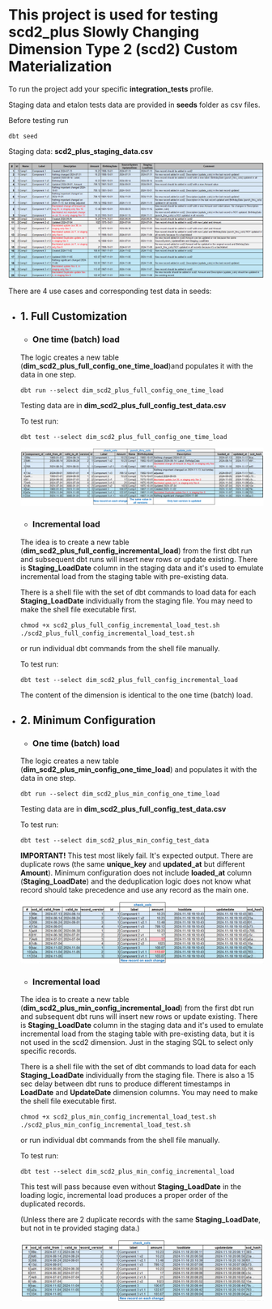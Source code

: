 # This project is used for testing scd2_plus Slowly Changing Dimension Type 2 (scd2) Custom Materialization

To run the project add your specific **integration_tests** profile.

Staging data and etalon tests data are provided in **seeds** folder as csv files.

Before testing run

```
dbt seed
```

Staging data: **scd2_plus_staging_data.csv**

![img](../images/StagingData.png)

There are 4 use cases and corresponding test data in seeds:

- ## 1. Full Customization
    - ### One time (batch) load

    The logic creates a new table (**dim_scd2_plus_full_config_one_time_load**)and populates it with the data in one step.

    ```
    dbt run --select dim_scd2_plus_full_config_one_time_load
    ```
        
    Testing data are in **dim_scd2_plus_full_config_test_data.csv**

    To test run:

    ```
    dbt test --select dim_scd2_plus_full_config_one_time_load        
    ```
    ![img](../images/scd2_plus_full_config.png)

    - ### Incremental load

    The idea is to create a new table (**dim_scd2_plus_full_config_incremental_load**) from the first dbt run and subsequent dbt runs will insert new rows or update existing. There is **Staging_LoadDate** column in the staging data and it's used to emulate incremental load from the staging table with pre-existing data.

    There is a shell file with the set of dbt commands to load data for each **Staging_LoadDate** individually from the staging file.
    You may need to make the shell file executable first.

    ```
    chmod +x scd2_plus_full_config_incremental_load_test.sh
    ./scd2_plus_full_config_incremental_load_test.sh
    ```
    or run individual dbt commands from the shell file manually.

    To test run:

    ```
    dbt test --select dim_scd2_plus_full_config_incremental_load        
    ```
    The content of the dimension is identical to the one time (batch) load.

- ## 2. Minimum Configuration
    - ### One time (batch) load

    The logic creates a new table (**dim_scd2_plus_min_config_one_time_load**) and populates it with the data in one step.

    ```
    dbt run --select dim_scd2_plus_min_config_one_time_load
    ```
        
    Testing data are in **dim_scd2_plus_full_config_test_data.csv**

    To test run:

    ```
    dbt test --select dim_scd2_plus_min_config_test_data        
    ```
    **IMPORTANT!** This test most likely fail. It's expected output. There are duplicate rows (the same **unique_key** and **updated_at** but different **Amount**).
    Minimum configuration does not include **loaded_at** column (**Staging_LoadDate**) and the deduplication logic does not know what record should take precedence and use any record as the main one. 

    ![img](../images/scd2_plus_min_config_one_time_load.png)

    - ### Incremental load

    The idea is to create a new table (**dim_scd2_plus_min_config_incremental_load**) from the first dbt run and subsequent dbt runs will insert new rows or update existing. There is **Staging_LoadDate** column in the staging data and it's used to emulate incremental load from the staging table with pre-existing data, but it is not used in the scd2 dimension. Just in the staging SQL to select only specific records.

    There is a shell file with the set of dbt commands to load data for each **Staging_LoadDate** individually from the staging file. There is also a 15 sec delay between dbt runs to produce different timestamps in **LoadDate** and **UpdateDate** dimension columns.
    You may need to make the shell file executable first.

    ```
    chmod +x scd2_plus_min_config_incremental_load_test.sh
    ./scd2_plus_min_config_incremental_load_test.sh
    ```
    or run individual dbt commands from the shell file manually.

    To test run:

    ```
    dbt test --select dim_scd2_plus_min_config_incremental_load        
    ```        

    This test will pass because even without **Staging_LoadDate** in the loading logic, incremental load produces a proper order of the duplicated records.
	
    (Unless there are 2 duplicate records with the same **Staging_LoadDate**, but not in te provided staging data.)

    ![img](../images/scd2_plus_min_config_incremental_load.png)